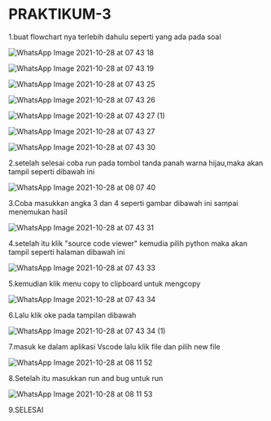 # PRAKTIKUM-3
1.buat flowchart nya terlebih dahulu seperti yang ada pada soal

![WhatsApp Image 2021-10-28 at 07 43 18](https://user-images.githubusercontent.com/93031988/139281784-187bc022-6d93-41a0-b3b1-8534e051119c.jpeg)

![WhatsApp Image 2021-10-28 at 07 43 19](https://user-images.githubusercontent.com/93031988/139281884-d97f1709-ee69-437d-9588-6b83af3d33d7.jpeg)

![WhatsApp Image 2021-10-28 at 07 43 25](https://user-images.githubusercontent.com/93031988/139281943-3bf9571e-d49b-481a-aab5-2b83c91881ae.jpeg)

![WhatsApp Image 2021-10-28 at 07 43 26](https://user-images.githubusercontent.com/93031988/139282000-8840f552-f2e9-4bbe-a8c7-b68a5092a1b9.jpeg)

![WhatsApp Image 2021-10-28 at 07 43 27 (1)](https://user-images.githubusercontent.com/93031988/139282043-9551becc-54e7-4565-9243-f564fc09ebbd.jpeg)

![WhatsApp Image 2021-10-28 at 07 43 27](https://user-images.githubusercontent.com/93031988/139282111-b8b9ac74-aa36-49e4-a4e4-4bfce99bb634.jpeg)

![WhatsApp Image 2021-10-28 at 07 43 30](https://user-images.githubusercontent.com/93031988/139282173-9c6a36e8-c9d1-4265-bbee-0f6edd3a15e7.jpeg)

2.setelah selesai coba run pada tombol tanda panah warna hijau,maka akan tampil seperti dibawah ini

![WhatsApp Image 2021-10-28 at 08 07 40](https://user-images.githubusercontent.com/93031988/139284268-88406281-5b70-4665-90ed-13226f372683.jpeg)

3.Coba masukkan angka 3 dan 4 seperti gambar dibawah ini sampai menemukan hasil

![WhatsApp Image 2021-10-28 at 07 43 31](https://user-images.githubusercontent.com/93031988/139284443-dbe78bd1-d4bc-4097-82b9-df95669922e9.jpeg)

4.setelah itu klik "source code viewer" kemudia pilih python maka akan tampil seperti halaman dibawah ini

![WhatsApp Image 2021-10-28 at 07 43 33](https://user-images.githubusercontent.com/93031988/139285203-f387c72d-191e-4027-8a86-bfd4111c4ba3.jpeg)

5.kemudian klik menu copy to clipboard untuk mengcopy

![WhatsApp Image 2021-10-28 at 07 43 34](https://user-images.githubusercontent.com/93031988/139285393-e1fd5229-bbf5-4ec8-89ec-2b9dc85fa218.jpeg)

6.Lalu klik oke pada tampilan dibawah

![WhatsApp Image 2021-10-28 at 07 43 34 (1)](https://user-images.githubusercontent.com/93031988/139285559-d90d7d2e-7aa9-408d-92ba-0783367a7166.jpeg)

7.masuk ke dalam aplikasi Vscode lalu klik file dan pilih new file

![WhatsApp Image 2021-10-28 at 08 11 52](https://user-images.githubusercontent.com/93031988/139285771-f716d2dd-a82b-41c9-aef1-e3119cfee55a.jpeg)

8.Setelah itu masukkan run and bug untuk run

![WhatsApp Image 2021-10-28 at 08 11 53](https://user-images.githubusercontent.com/93031988/139285879-09ac413b-effc-47e0-86c3-6e536f177349.jpeg)

9.SELESAI
















